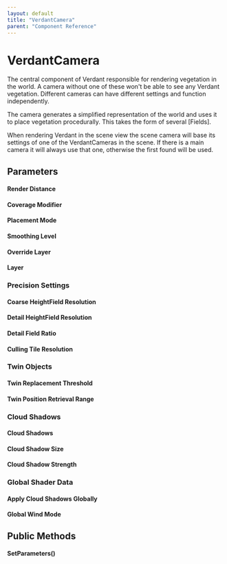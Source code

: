 ```yaml
---
layout: default
title: "VerdantCamera"
parent: "Component Reference"
---
```



# VerdantCamera

The central component of Verdant responsible for rendering vegetation in the world. A camera without one of these won't be able to see any Verdant vegetation. Different cameras can have different settings and function independently. 

The camera generates a simplified representation of the world and uses it to place vegetation procedurally. This takes the form of several [Fields]. 

When rendering Verdant in the scene view the scene camera will base its settings of one of the VerdantCameras in the scene. If there is a main camera it will always use that one, otherwise the first found will be used. 

## Parameters
#### Render Distance
#### Coverage Modifier
#### Placement Mode
#### Smoothing Level
#### Override Layer
#### Layer

### Precision Settings
#### Coarse HeightField Resolution
#### Detail HeightField Resolution
#### Detail Field Ratio
#### Culling Tile Resolution

### Twin Objects
#### Twin Replacement Threshold
#### Twin Position Retrieval Range

### Cloud Shadows
#### Cloud Shadows
#### Cloud Shadow Size
#### Cloud Shadow Strength

### Global Shader Data
#### Apply Cloud Shadows Globally
#### Global Wind Mode

## Public Methods
#### SetParameters()